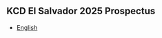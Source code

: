 ## KCD El Salvador 2025 Prospectus

* [English](https://www.canva.com/design/DAGdnDvLRCE/MYgL0v7xGGvPGTclI95_Og/view?utlId=hdb4a551fa7#1)

